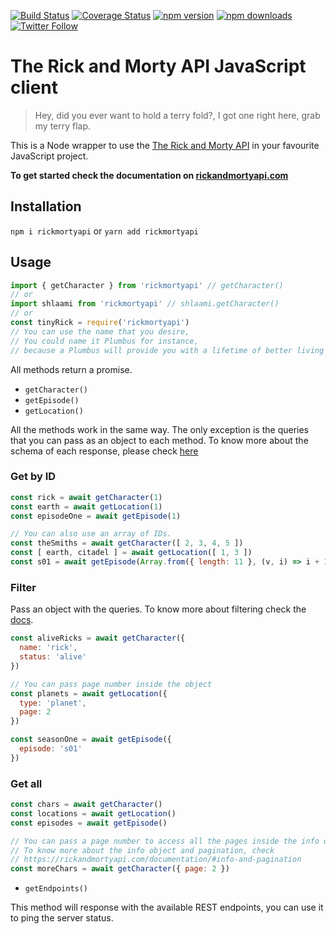 [![Build Status](https://img.shields.io/travis/afuh/rick-and-morty-api-node.svg?style=flat-square)](https://travis-ci.org/afuh/rick-and-morty-api-node)
[![Coverage Status](https://img.shields.io/coveralls/github/afuh/rick-and-morty-api-node/master.svg?style=flat-square)](https://coveralls.io/github/afuh/rick-and-morty-api-node?branch=feature%2Fcover)
[![npm version](https://img.shields.io/npm/v/rickmortyapi.svg?style=flat-square)](https://badge.fury.io/js/rickmortyapi)
[![npm downloads](https://img.shields.io/npm/dm/rickmortyapi.svg?style=flat-square)](https://npmjs.org/package/rickmortyapi)
[![Twitter Follow](https://img.shields.io/twitter/follow/rickandmortyapi.svg?style=flat-square&label=Follow)](https://twitter.com/rickandmortyapi)


# The Rick and Morty API JavaScript client

> Hey, did you ever want to hold a terry fold?,
>  I got one right here, grab my terry flap.

This is a Node wrapper to use the [The Rick and Morty API](https://rickandmortyapi.com) in your favourite JavaScript project.

**To get started check the documentation on [rickandmortyapi.com](https://rickandmortyapi.com/documentation)**

## Installation


`npm i rickmortyapi`
or
`yarn add rickmortyapi`

## Usage
```js
import { getCharacter } from 'rickmortyapi' // getCharacter()
// or
import shlaami from 'rickmortyapi' // shlaami.getCharacter()
// or
const tinyRick = require('rickmortyapi')
// You can use the name that you desire,
// You could name it Plumbus for instance,
// because a Plumbus will provide you with a lifetime of better living and happiness.
```

All methods return a promise.

- `getCharacter()`
- `getEpisode()`
- `getLocation()`

All the methods work in the same way. The only exception is the queries that you can pass as an object to each method.
To know more about the schema of each response, please check [here](https://rickandmortyapi.com/documentation/#character-schema)

### Get by ID
```js
const rick = await getCharacter(1)
const earth = await getLocation(1)
const episodeOne = await getEpisode(1)

// You can also use an array of IDs.
const theSmiths = await getCharacter([ 2, 3, 4, 5 ])
const [ earth, citadel ] = await getLocation([ 1, 3 ])
const s01 = await getEpisode(Array.from({ length: 11 }, (v, i) => i + 1))
```

### Filter
Pass an object with the queries.
To know more about filtering check the [docs](https://rickandmortyapi.com/documentation/#filter-characters).

```js
const aliveRicks = await getCharacter({
  name: 'rick',
  status: 'alive'
})

// You can pass page number inside the object
const planets = await getLocation({
  type: 'planet',
  page: 2
})

const seasonOne = await getEpisode({
  episode: 's01'
})
```

### Get all
```js
const chars = await getCharacter()
const locations = await getLocation()
const episodes = await getEpisode()

// You can pass a page number to access all the pages inside the info object
// To know more about the info object and pagination, check
// https://rickandmortyapi.com/documentation/#info-and-pagination
const moreChars = await getCharacter({ page: 2 })
```

- `getEndpoints()`

This method will response with the available REST endpoints, you can use it to ping the server status.
